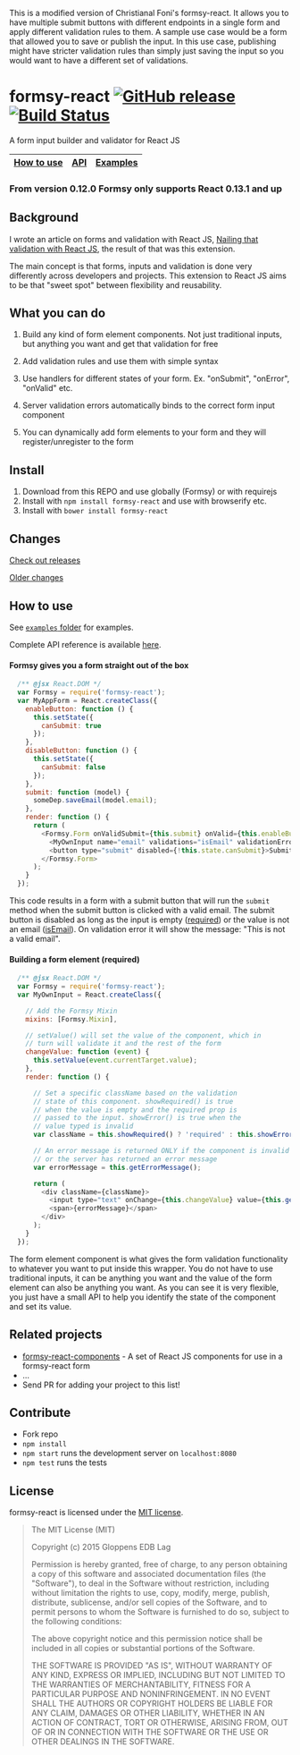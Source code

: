 This is a modified version of Christianal Foni's formsy-react.
It allows you to have multiple submit buttons with different endpoints in a single form and apply different validation rules to them.
A sample use case would be a form that allowed you to save or publish the input. In this use case, publishing might have stricter validation rules than simply just saving the input so you would want to have a different set of validations. 

formsy-react  [![GitHub release](https://img.shields.io/github/release/christianalfoni/formsy-react.svg)](https://github.com/christianalfoni/formsy-react/releases) [![Build Status](https://travis-ci.org/christianalfoni/formsy-react.svg?branch=master)](https://travis-ci.org/christianalfoni/formsy-react)
============

A form input builder and validator for React JS

| [How to use](#how-to-use) | [API](/API.md) | [Examples](/examples) |
|---|---|---|

### From version 0.12.0 Formsy only supports React 0.13.1 and up

## <a name="background">Background</a>
I wrote an article on forms and validation with React JS, [Nailing that validation with React JS](http://christianalfoni.github.io/javascript/2014/10/22/nailing-that-validation-with-reactjs.html), the result of that was this extension. 

The main concept is that forms, inputs and validation is done very differently across developers and projects. This extension to React JS aims to be that "sweet spot" between flexibility and reusability.

## What you can do

  1. Build any kind of form element components. Not just traditional inputs, but anything you want and get that validation for free

  2. Add validation rules and use them with simple syntax

  3. Use handlers for different states of your form. Ex. "onSubmit", "onError", "onValid" etc. 

  4. Server validation errors automatically binds to the correct form input component

  5. You can dynamically add form elements to your form and they will register/unregister to the form

## Install

  1. Download from this REPO and use globally (Formsy) or with requirejs
  2. Install with `npm install formsy-react` and use with browserify etc.
  3. Install with `bower install formsy-react`

## Changes

[Check out releases](https://github.com/christianalfoni/formsy-react/releases)

[Older changes](CHANGES.md)

## How to use

See [`examples` folder](/examples) for examples.

Complete API reference is available [here](/API.md).

#### Formsy gives you a form straight out of the box

```javascript
  /** @jsx React.DOM */
  var Formsy = require('formsy-react');
  var MyAppForm = React.createClass({
    enableButton: function () {
      this.setState({
        canSubmit: true
      });
    },
    disableButton: function () {
      this.setState({
        canSubmit: false
      });
    },
    submit: function (model) {
      someDep.saveEmail(model.email);
    },
    render: function () {
      return (
        <Formsy.Form onValidSubmit={this.submit} onValid={this.enableButton} onInvalid={this.disableButton}>
          <MyOwnInput name="email" validations="isEmail" validationError="This is not a valid email" required/>
          <button type="submit" disabled={!this.state.canSubmit}>Submit</button>
        </Formsy.Form>
      );
    }
  });
```

This code results in a form with a submit button that will run the `submit` method when the submit button is clicked with a valid email. The submit button is disabled as long as the input is empty ([required](/API.md#required)) or the value is not an email ([isEmail](/API.md#validators)). On validation error it will show the message: "This is not a valid email".

#### Building a form element (required)
```javascript
  /** @jsx React.DOM */
  var Formsy = require('formsy-react');
  var MyOwnInput = React.createClass({

    // Add the Formsy Mixin
    mixins: [Formsy.Mixin],

    // setValue() will set the value of the component, which in 
    // turn will validate it and the rest of the form
    changeValue: function (event) {
      this.setValue(event.currentTarget.value);
    },
    render: function () {

      // Set a specific className based on the validation
      // state of this component. showRequired() is true 
      // when the value is empty and the required prop is 
      // passed to the input. showError() is true when the 
      // value typed is invalid
      var className = this.showRequired() ? 'required' : this.showError() ? 'error' : null;

      // An error message is returned ONLY if the component is invalid
      // or the server has returned an error message
      var errorMessage = this.getErrorMessage();

      return (
        <div className={className}>
          <input type="text" onChange={this.changeValue} value={this.getValue()}/>
          <span>{errorMessage}</span>
        </div>
      );
    }
  });
```
The form element component is what gives the form validation functionality to whatever you want to put inside this wrapper. You do not have to use traditional inputs, it can be anything you want and the value of the form element can also be anything you want. As you can see it is very flexible, you just have a small API to help you identify the state of the component and set its value.

## Related projects
- [formsy-react-components](https://github.com/twisty/formsy-react-components) - A set of React JS components for use in a formsy-react form
- ...
- Send PR for adding your project to this list!

## Contribute
- Fork repo
- `npm install`
- `npm start` runs the development server on `localhost:8080`
- `npm test` runs the tests

License
-------

formsy-react is licensed under the [MIT license](LICENSE).

> The MIT License (MIT)
>
> Copyright (c) 2015 Gloppens EDB Lag
>
> Permission is hereby granted, free of charge, to any person obtaining a copy
> of this software and associated documentation files (the "Software"), to deal
> in the Software without restriction, including without limitation the rights
> to use, copy, modify, merge, publish, distribute, sublicense, and/or sell
> copies of the Software, and to permit persons to whom the Software is
> furnished to do so, subject to the following conditions:
>
> The above copyright notice and this permission notice shall be included in
> all copies or substantial portions of the Software.
>
> THE SOFTWARE IS PROVIDED "AS IS", WITHOUT WARRANTY OF ANY KIND, EXPRESS OR
> IMPLIED, INCLUDING BUT NOT LIMITED TO THE WARRANTIES OF MERCHANTABILITY,
> FITNESS FOR A PARTICULAR PURPOSE AND NONINFRINGEMENT. IN NO EVENT SHALL THE
> AUTHORS OR COPYRIGHT HOLDERS BE LIABLE FOR ANY CLAIM, DAMAGES OR OTHER
> LIABILITY, WHETHER IN AN ACTION OF CONTRACT, TORT OR OTHERWISE, ARISING FROM,
> OUT OF OR IN CONNECTION WITH THE SOFTWARE OR THE USE OR OTHER DEALINGS IN
> THE SOFTWARE.
